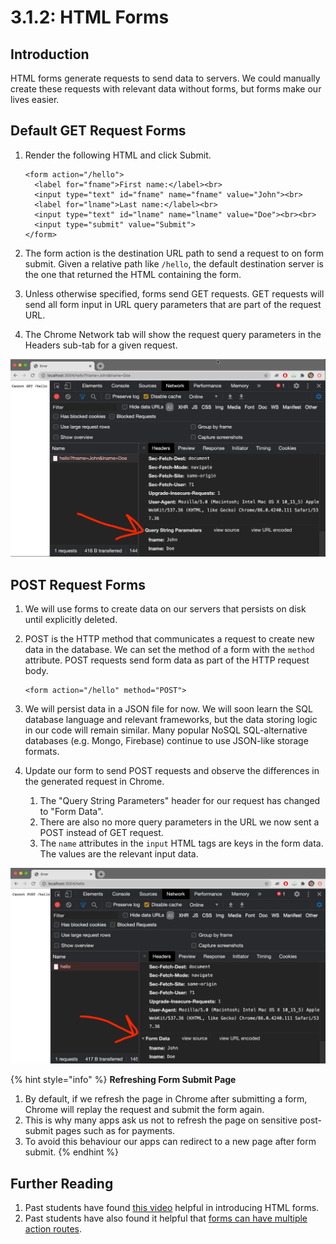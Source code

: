 # 3.1.2: HTML Forms

## Introduction

HTML forms generate requests to send data to servers. We could manually create these requests with relevant data without forms, but forms make our lives easier.

## Default GET Request Forms

1.  Render the following HTML and click Submit.

    ```markup
    <form action="/hello">
      <label for="fname">First name:</label><br>
      <input type="text" id="fname" name="fname" value="John"><br>
      <label for="lname">Last name:</label><br>
      <input type="text" id="lname" name="lname" value="Doe"><br><br>
      <input type="submit" value="Submit">
    </form> 
    ```
2. The form action is the destination URL path to send a request to on form submit. Given a relative path like `/hello`, the default destination server is the one that returned the HTML containing the form.
3. Unless otherwise specified, forms send GET requests. GET requests will send all form input in URL query parameters that are part of the request URL.
4. The Chrome Network tab will show the request query parameters in the Headers sub-tab for a given request.

![View query params for GET requests in Header sub-tab of Chrome DevTools Network tab.](../../../.gitbook/assets/screen-shot-2020-11-12-at-8.27.45-pm.png)

## POST Request Forms

1. We will use forms to create data on our servers that persists on disk until explicitly deleted.
2.  POST is the HTTP method that communicates a request to create new data in the database. We can set the method of a form with the `method` attribute. POST requests send form data as part of the HTTP request body.

    ```markup
    <form action="/hello" method="POST">
    ```
3. We will persist data in a JSON file for now. We will soon learn the SQL database language and relevant frameworks, but the data storing logic in our code will remain similar. Many popular NoSQL SQL-alternative databases (e.g. Mongo, Firebase) continue to use JSON-like storage formats.
4. Update our form to send POST requests and observe the differences in the generated request in Chrome.
   1. The "Query String Parameters" header for our request has changed to "Form Data".
   2. There are also no more query parameters in the URL we now sent a POST instead of GET request.
   3. The `name` attributes in the `input` HTML tags are keys in the form data. The values are the relevant input data.

![View form data for POST requests in Header sub-tab of Chrome DevTools Network tab.](../../../.gitbook/assets/screen-shot-2020-11-12-at-8.28.43-pm.png)

{% hint style="info" %}
**Refreshing Form Submit Page**

1. By default, if we refresh the page in Chrome after submitting a form, Chrome will replay the request and submit the form again.
2. This is why many apps ask us not to refresh the page on sensitive post-submit pages such as for payments.
3. To avoid this behaviour our apps can redirect to a new page after form submit.
{% endhint %}

## Further Reading

1. Past students have found [this video](https://www.youtube.com/watch?v=fNcJuPIZ2WE\&feature=youtu.be) helpful in introducing HTML forms.
2. Past students have also found it helpful that [forms can have multiple action routes](https://makandracards.com/makandra/54158-html-forms-with-multiple-submit-buttons).
